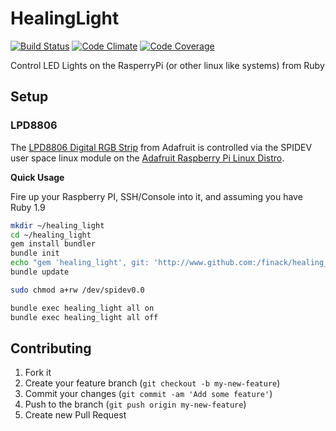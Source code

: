 # HealingLight

[![Build Status](https://travis-ci.org/finack/healing_light.png?branch=master)](https://travis-ci.org/finack/healing_light)
[![Code Climate](https://codeclimate.com/badge.png)](https://codeclimate.com/github/finack/healing_light)
[![Code Coverage](https://coveralls.io/repos/finack/healing_light/badge.png?branch=master)](https://coveralls.io/r/finack/healing_light)

Control LED Lights on the RasperryPi (or other linux like systems) from Ruby

## Setup

### LPD8806

The [LPD8806 Digital RGB Strip](http://www.adafruit.com/products/307) from
Adafruit is controlled via the SPIDEV user space linux module on the
[Adafruit Raspberry Pi Linux Distro](http://learn.adafruit.com/adafruit-raspberry-pi-educational-linux-distro/overview).

**Quick Usage**

Fire up your Raspberry PI, SSH/Console into it, and assuming you have Ruby 1.9

```sh
mkdir ~/healing_light
cd ~/healing_light
gem install bundler
bundle init
echo "gem 'healing_light', git: 'http://www.github.com:/finack/healing_light.git'" >> Gemfile
bundle update

sudo chmod a+rw /dev/spidev0.0

bundle exec healing_light all on
bundle exec healing_light all off
```

## Contributing

1. Fork it
2. Create your feature branch (`git checkout -b my-new-feature`)
3. Commit your changes (`git commit -am 'Add some feature'`)
4. Push to the branch (`git push origin my-new-feature`)
5. Create new Pull Request
